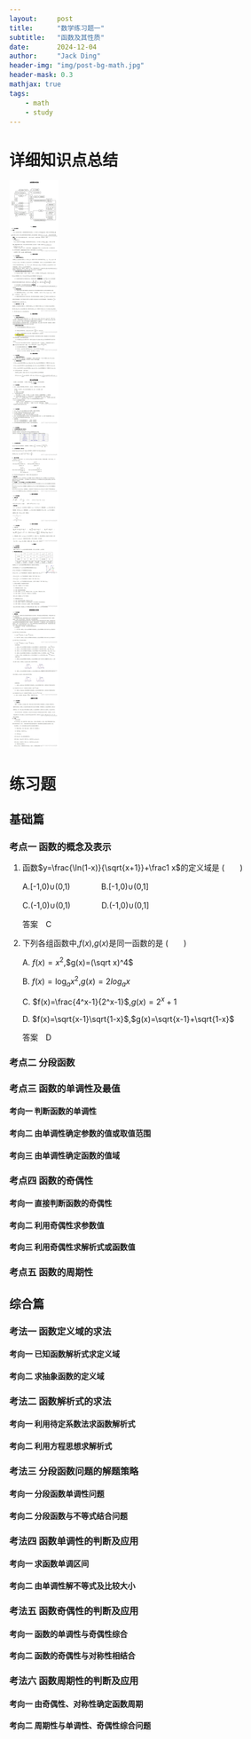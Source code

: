 ```yaml
---
layout:     post
title:      "数学练习题一"
subtitle:   "函数及其性质"
date:       2024-12-04
author:     "Jack Ding"
header-img: "img/post-bg-math.jpg"
header-mask: 0.3
mathjax: true
tags:
    - math
    - study
---
```


# 详细知识点总结

![详细知识点](/img/in-post/post-math-function-1.png)

# 练习题

## 基础篇

### 考点一  函数的概念及表示

1. 函数$y=\frac{\ln(1-x)}{\sqrt{x+1}}+\frac1 x$的定义域是	(　　)

   A.[-1,0)∪(0,1)　　　　B.[-1,0)∪(0,1]

   C.(-1,0)∪(0,1)　　　　D.(-1,0)∪(0,1]

   答案　C

2. 下列各组函数中,$f(x)$,$g(x)$是同一函数的是	(　　)

   A. $f(x)=x^2$,$g(x)=(\sqrt x)^4$

   B. $f(x)=\log_a {x^2}$,$g(x)=2log_a x$

   C. $f(x)=\frac{4^x-1}{2^x-1}$,$g(x)=2^x+1$

   D. $f(x)=\sqrt{x-1}\sqrt{1-x}$,$g(x)=\sqrt{x-1}+\sqrt{1-x}$

   答案　D

### 考点二  分段函数



### 考点三   函数的单调性及最值

#### 考向一  判断函数的单调性



#### 考向二  由单调性确定参数的值或取值范围



#### 考向三  由单调性确定函数的值域



### 考点四  函数的奇偶性

#### 考向一   直接判断函数的奇偶性



#### 考向二  利用奇偶性求参数值



#### 考向三  利用奇偶性求解析式或函数值



### 考点五  函数的周期性



## 综合篇

### 考法一  函数定义域的求法

#### 考向一  已知函数解析式求定义域



#### 考向二  求抽象函数的定义域



### 考法二  函数解析式的求法

#### 考向一  利用待定系数法求函数解析式



#### 考向二  利用方程思想求解析式



### 考法三  分段函数问题的解题策略

#### 考向一  分段函数单调性问题



#### 考向二  分段函数与不等式结合问题



### 考法四  函数单调性的判断及应用

#### 考向一  求函数单调区间



#### 考向二  由单调性解不等式及比较大小



### 考法五  函数奇偶性的判断及应用

#### 考向一  函数的单调性与奇偶性综合



#### 考向二  函数的奇偶性与对称性相结合



### 考法六  函数周期性的判断及应用

#### 考向一  由奇偶性、对称性确定函数周期



#### 考向二  周期性与单调性、奇偶性综合问题

